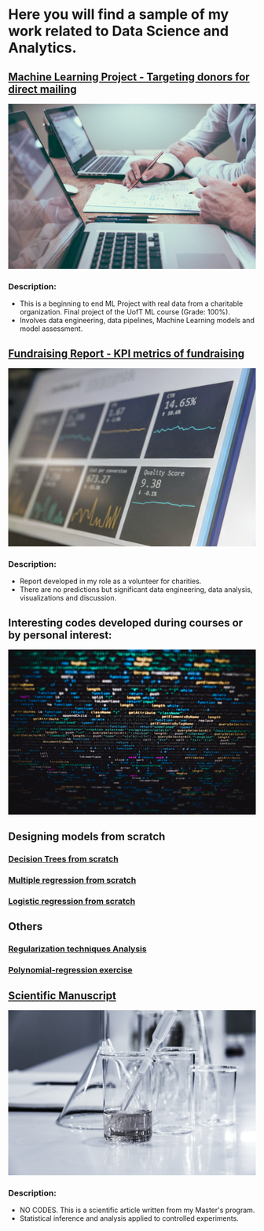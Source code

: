 # Here you will find a sample of my work related to Data Science and Analytics. 


## [Machine Learning Project - Targeting donors for direct mailing](https://github.com/Lpolicarpo/Portfolio/blob/master/Machine%20Learning%20Project%20-%20Direct%20Mailing.ipynb)

![](/images/project.jpg)

### Description: 
- This is a beginning to end ML Project with real data from a charitable organization. Final project of the UofT ML course (Grade: 100%).
- Involves data engineering, data pipelines, Machine Learning models and model assessment.

## [Fundraising Report - KPI metrics of fundraising](https://github.com/Lpolicarpo/Portfolio/blob/master/Fundraising%20report.ipynb)

![](/images/report.jpg)

### Description:
- Report developed in my role as a volunteer for charities. 
- There are no predictions but significant data engineering, data analysis, visualizations and discussion.
 

## Interesting codes developed during courses or by personal interest:

![](/images/analytics.jpg)

## Designing models from scratch

### [Decision Trees from scratch](https://github.com/Lpolicarpo/Portfolio/blob/master/Decision%20trees%20from%20scratch.ipynb)
### [Multiple regression from scratch](https://github.com/Lpolicarpo/Portfolio/blob/master/Multiple%20regression%20from%20scratch.ipynb)
### [Logistic regression from scratch](https://github.com/Lpolicarpo/Portfolio/blob/master/Logistic%20regression%20from%20scratch%20-%20Sentiment%20analysis.ipynb)

## Others

### [Regularization techniques Analysis](https://github.com/Lpolicarpo/Portfolio/blob/master/Regularization%20techniques%20Analysis.ipynb)
### [Polynomial-regression exercise](https://github.com/Lpolicarpo/Portfolio/blob/master/Polynomial-regression%20exercise.ipynb)


## [Scientific Manuscript](https://github.com/Lpolicarpo/Portfolio/blob/master/Scientific%20manuscript.pdf)

![](/images/Science.jpg)

### Description:
- NO CODES. This is a scientific article written from my Master's program. 
- Statistical inference and analysis applied to controlled experiments. 
